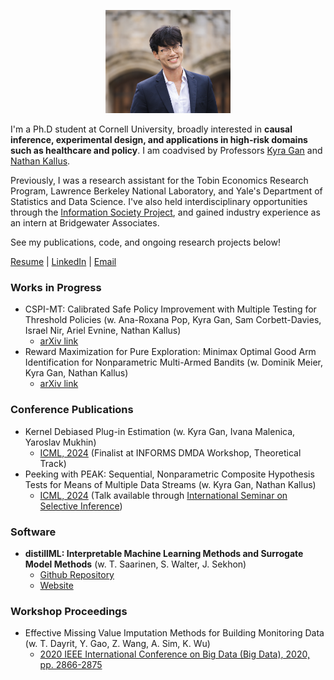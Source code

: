 <!-- ![Profile Picture](profile_image.png) -->
<p style="text-align:center;"><img src="profile_image.png" alt="Profile Picture" width="200"></p>


I'm a Ph.D student at Cornell University, broadly interested in **causal inference, experimental design, and applications in high-risk domains such as healthcare and policy**. I am coadvised by Professors [Kyra Gan](https://kyra-gan.github.io) and [Nathan Kallus](https://nathankallus.com).
 
Previously, I was a research assistant for the Tobin Economics Research Program, Lawrence Berkeley National Laboratory, and Yale's Department of Statistics and Data Science. I've also held interdisciplinary opportunities through the [Information Society Project](https://law.yale.edu/brian-cho), and gained industry experience as an intern at Bridgewater Associates. 

See my publications, code, and ongoing research projects below! 

[Resume](https://drive.google.com/file/d/1DSn5c7y6hat1LV_Q5h8wVZ7t9Ox9zbrr/view?usp=sharing) | [LinkedIn](https://www.linkedin.com/in/brian-cho-5a7876172/) | [Email](mailto:bmc233@cornell.edu)

### Works in Progress
- CSPI-MT: Calibrated Safe Policy Improvement with Multiple Testing for Threshold Policies (w. Ana-Roxana Pop, Kyra Gan, Sam Corbett-Davies, Israel Nir, Ariel Evnine, Nathan Kallus)
  - [arXiv link](https://www.arxiv.org/abs/2408.12004)
- Reward Maximization for Pure Exploration: Minimax Optimal Good Arm Identification for Nonparametric Multi-Armed Bandits (w. Dominik Meier, Kyra Gan, Nathan Kallus)
  - [arXiv link](https://arxiv.org/pdf/2410.15564)


### Conference Publications
- Kernel Debiased Plug-in Estimation (w. Kyra Gan, Ivana Malenica, Yaroslav Mukhin)
  - [ICML, 2024](https://arxiv.org/abs/2306.08598) (Finalist at INFORMS DMDA Workshop, Theoretical Track)
- Peeking with PEAK: Sequential, Nonparametric Composite Hypothesis Tests for Means of Multiple Data Streams (w. Kyra Gan, Nathan Kallus) 
  - [ICML, 2024](https://arxiv.org/pdf/2402.06122.pdf) (Talk available through [International Seminar on Selective Inference](https://www.selectiveinferenceseminar.com/past-talks#h.xpxxx13zrl3))

### Software

- **distillML: Interpretable Machine Learning Methods and Surrogate Model Methods** (w. T. Saarinen, S. Walter, J. Sekhon)
  - [Github Repository](https://github.com/forestry-labs/Distillery) 
  - [Website](https://forestry-labs.github.io/distillML/)

### Workshop Proceedings

- Effective Missing Value Imputation Methods for Building Monitoring Data (w. T. Dayrit, Y. Gao, Z. Wang, A. Sim, K. Wu)
  - [2020 IEEE International Conference on Big Data (Big Data), 2020, pp. 2866-2875](https://ieeexplore.ieee.org/document/9378230)

